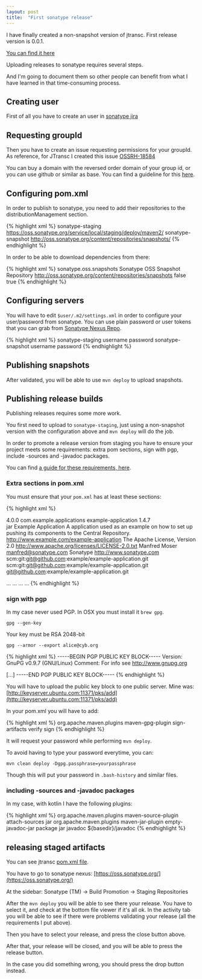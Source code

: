 ```yaml
---
layout: post
title:  "First sonatype release"
---
```


I have finally created a non-snapshot version of jtransc.
First release version is 0.0.1.

[You can find it here](http://search.maven.org/#search%7Cga%7C1%7Cg%3A%22com.jtransc%22l)

<!--more-->

Uploading releases to sonatype requires several steps.

And I'm going to document them so other people can benefit from what I have learned
in that time-consuming process.

## Creating user
First of all you have to create an user in [sonatype jira](https://issues.sonatype.org/)

## Requesting groupId
Then you have to create an issue requesting permissions for your groupId.
As reference, for JTransc I created this issue [OSSRH-18584](https://issues.sonatype.org/browse/OSSRH-18584)

You can buy a domain with the reversed order domain of your group id, or you can use github or similar as base.
You can find a guideline for this [here](http://central.sonatype.org/pages/choosing-your-coordinates.html).

## Configuring pom.xml

In order to publish to sonatype, you need to add their repositories to the distributionManagement section.

{% highlight xml %}
<distributionManagement>
    <repository>
        <id>sonatype-staging</id>
        <url>https://oss.sonatype.org/service/local/staging/deploy/maven2/</url>
    </repository>
    <snapshotRepository>
        <id>sonatype-snapshot</id>
        <url>http://oss.sonatype.org/content/repositories/snapshots/</url>
    </snapshotRepository>
</distributionManagement>
{% endhighlight %}

In order to be able to download dependencies from there:

{% highlight xml %}
<repositories>
    <repository>
        <id>sonatype.oss.snapshots</id>
        <name>Sonatype OSS Snapshot Repository</name>
        <url>http://oss.sonatype.org/content/repositories/snapshots</url>
        <releases>
            <enabled>false</enabled>
        </releases>
        <snapshots>
            <enabled>true</enabled>
        </snapshots>
    </repository>
</repositories>
{% endhighlight %}

## Configuring servers

You will have to edit `$user/.m2/settings.xml` in order to configure your user/password from sonatype.
You can use plain password or user tokens that you can grab from [Sonatype Nexus Repo](https://oss.sonatype.org/).

{% highlight xml %}
<settings xmlns="http://maven.apache.org/SETTINGS/1.0.0"
          xmlns:xsi="http://www.w3.org/2001/XMLSchema-instance"
          xsi:schemaLocation="http://maven.apache.org/SETTINGS/1.0.0
                          http://maven.apache.org/xsd/settings-1.0.0.xsd">
    <localRepository/>
    <interactiveMode/>
    <usePluginRegistry/>
    <offline/>
    <pluginGroups/>
    <servers>
      <server>
      	<id>sonatype-staging</id>
      	<username>username</username>
      	<password>password</password>
      </server>
      <server>
      	<id>sonatype-snapshot</id>
      	<username>username</username>
      	<password>password</password>
      </server>
    </servers>
    <mirrors/>
    <proxies/>
    <profiles/>
    <activeProfiles/>
</settings>
{% endhighlight %}

## Publishing snapshots

After validated, you will be able to use `mvn deploy` to upload snapshots.

## Publishing release builds

Publishing releases requires some more work.

You first need to upload to `sonatype-staging`, just using a non-snapshot version
with the configuration above and `mvn deploy` will do the job.

In order to promote a release version from staging you have to ensure your project
meets some requirements: extra pom sections, sign with pgp, include -sources and -javadoc packages.

You can find [a guide for these requirements, here](http://central.sonatype.org/pages/requirements.html).

### Extra sections in pom.xml

You must ensure that your `pom.xml` has at least these sections:

{% highlight xml %}
<?xml version="1.0" encoding="UTF-8"?>
<project xmlns="http://maven.apache.org/POM/4.0.0"
xmlns:xsi="http://www.w3.org/2001/XMLSchema-instance"
xsi:schemaLocation="http://maven.apache.org/POM/4.0.0 http://maven.apache.org/maven-v4_0_0.xsd">
  <modelVersion>4.0.0</modelVersion>
  <groupId>com.example.applications</groupId>
  <artifactId>example-application</artifactId>
  <version>1.4.7</version>  
  <packaging>jar</packaging>
  <name>Example Application</name>
  <description>A application used as an example on how to set up pushing
  its components to the Central Repository.</description>
  <url>http://www.example.com/example-application</url>
  <licenses>
    <license>
      <name>The Apache License, Version 2.0</name>
      <url>http://www.apache.org/licenses/LICENSE-2.0.txt</url>
    </license>
  </licenses>
  <developers>
    <developer>
      <name>Manfred Moser</name>
      <email>manfred@sonatype.com</email>
      <organization>Sonatype</organization>
      <organizationUrl>http://www.sonatype.com</organizationUrl>
    </developer>
  </developers>
  <scm>
    <connection>scm:git:git@github.com:example/example-application.git</connection>
    <developerConnection>scm:git:git@github.com:example/example-application.git</developerConnection>
    <url>git@github.com:example/example-application.git</url>
  </scm>

  <dependencies>
    <dependency>
      <groupId>...</groupId>
      <artifactId>...</artifactId>
      <version>...</version>
    </dependency>
    ...
  </dependencies>

</project>
{% endhighlight %}

### sign with pgp

In my case never used PGP. In OSX you must install it `brew gpg`.

`gpg --gen-key`

Your key must be RSA 2048-bit

`gpg --armor --export alice@cyb.org`

{% highlight xml %}
-----BEGIN PGP PUBLIC KEY BLOCK-----
Version: GnuPG v0.9.7 (GNU/Linux)
Comment: For info see http://www.gnupg.org

[...]
-----END PGP PUBLIC KEY BLOCK-----
{% endhighlight %}

You will have to upload the public key block to one public server. Mine was:
[http://keyserver.ubuntu.com:11371/pks/add](http://keyserver.ubuntu.com:11371/pks/add)

In your pom.xml you will have to add:

{% highlight xml %}
<build><plugins>
<plugin>
    <groupId>org.apache.maven.plugins</groupId>
    <artifactId>maven-gpg-plugin</artifactId>
    <executions>
        <execution>
            <id>sign-artifacts</id>
            <phase>verify</phase>
            <goals>
                <goal>sign</goal>
            </goals>
        </execution>
    </executions>
</plugin>
</plugins></build>
{% endhighlight %}

It will request your password while performing `mvn deploy`.

To avoid having to type your password everytime, you can:

`mvn clean deploy -Dgpg.passphrase=yourpassphrase`

Though this will put your password in `.bash-history` and similar files.

### including -sources and -javadoc packages

In my case, with kotlin I have the following plugins:

{% highlight xml %}
<plugin>
    <groupId>org.apache.maven.plugins</groupId>
    <artifactId>maven-source-plugin</artifactId>
    <executions>
        <execution>
            <id>attach-sources</id>
            <goals>
                <goal>jar</goal>
            </goals>
        </execution>
    </executions>
</plugin>
<plugin>
    <groupId>org.apache.maven.plugins</groupId>
    <artifactId>maven-jar-plugin</artifactId>
    <executions>
        <execution>
            <id>empty-javadoc-jar</id>
            <phase>package</phase>
            <goals>
                <goal>jar</goal>
            </goals>
            <configuration>
                <classifier>javadoc</classifier>
                <classesDirectory>${basedir}/javadoc</classesDirectory>
            </configuration>
        </execution>
    </executions>
</plugin>
{% endhighlight %}

## releasing staged artifacts

You can see jtransc [pom.xml file](https://github.com/jtransc/jtransc/blob/master/pom.xml).

You have to go to sonatype nexus: [https://oss.sonatype.org/](https://oss.sonatype.org/)

At the sidebar: Sonatype (TM) -> Build Promotion -> Staging Repositories

After the `mvn deploy` you will be able to see there your release.
You have to select it, and check at the bottom file viewer if it's all ok.
In the activity tab you will be able to see if there were problems validating your release
(all the requirements I put above).

Then you have to select your release, and press the close button above.

After that, your release will be closed, and you will be able to press the release button.

In the case you did something wrong, you should press the drop button instead.
